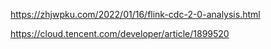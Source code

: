 https://zhjwpku.com/2022/01/16/flink-cdc-2-0-analysis.html

https://cloud.tencent.com/developer/article/1899520